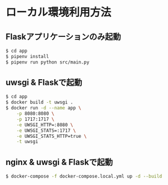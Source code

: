 # ローカル環境利用方法

## Flaskアプリケーションのみ起動

```sh
$ cd app
$ pipenv install
$ pipenv run python src/main.py
```

## uwsgi & Flaskで起動

```sh
$ cd app
$ docker build -t uwsgi .
$ docker run -d --name app \
    -p 8080:8080 \
    -p 1717:1717 \
    -e UWSGI_HTTP=:8080 \
    -e UWSGI_STATS=:1717 \
    -e UWSGI_STATS_HTTP=true \
    -t uwsgi
```

## nginx & uwsgi & Flaskで起動

```sh
$ docker-compose -f docker-compose.local.yml up -d --build
```

